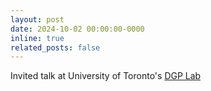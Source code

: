 ```yaml
---
layout: post
date: 2024-10-02 00:00:00-0000
inline: true
related_posts: false
---
```


Invited talk at University of Toronto's <a href="https://www.dgp.toronto.edu" target="_blank">DGP Lab</a>
